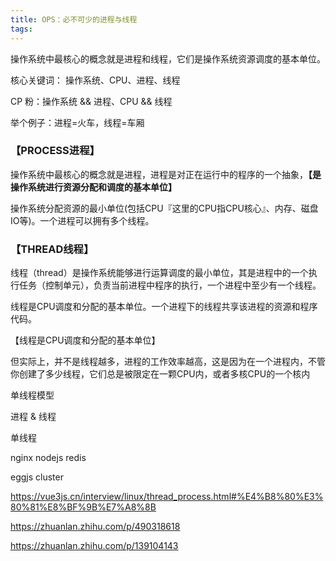 ```yaml
---
title: OPS：必不可少的进程与线程
tags:
---
```

操作系统中最核心的概念就是进程和线程，它们是操作系统资源调度的基本单位。

<!-- more -->

核心关键词： 操作系统、CPU、进程、线程

CP 粉：操作系统 && 进程、CPU && 线程

举个例子：进程=火车，线程=车厢

### 【PROCESS进程】

操作系统中最核心的概念就是进程，进程是对正在运行中的程序的一个抽象，**【是操作系统进行资源分配和调度的基本单位】**

操作系统分配资源的最小单位(包括CPU『这里的CPU指CPU核心』、内存、磁盘IO等)。一个进程可以拥有多个线程。

### 【THREAD线程】

线程（thread）是操作系统能够进行运算调度的最小单位，其是进程中的一个执行任务（控制单元），负责当前进程中程序的执行，一个进程中至少有一个线程。

线程是CPU调度和分配的基本单位。一个进程下的线程共享该进程的资源和程序代码。

【线程是CPU调度和分配的基本单位】

但实际上，并不是线程越多，进程的工作效率越高，这是因为在一个进程内，不管你创建了多少线程，它们总是被限定在一颗CPU内，或者多核CPU的一个核内

单线程模型

进程 & 线程

单线程

nginx
nodejs
redis

eggjs cluster

https://vue3js.cn/interview/linux/thread_process.html#%E4%B8%80%E3%80%81%E8%BF%9B%E7%A8%8B

https://zhuanlan.zhihu.com/p/490318618

https://zhuanlan.zhihu.com/p/139104143
